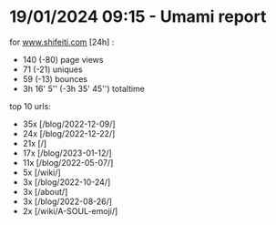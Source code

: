 # 19/01/2024 09:15 - Umami report
for www.shifeiti.com [24h] :

 - 140 (-80) page views
 - 71 (-21) uniques
 - 59 (-13) bounces
 - 3h 16' 5'' (-3h 35' 45'') totaltime


top 10 urls:
 - 35x [/blog/2022-12-09/]
 - 24x [/blog/2022-12-22/]
 - 21x [/]
 - 17x [/blog/2023-01-12/]
 - 11x [/blog/2022-05-07/]
 - 5x [/wiki/]
 - 3x [/blog/2022-10-24/]
 - 3x [/about/]
 - 3x [/blog/2022-08-26/]
 - 2x [/wiki/A-SOUL-emoji/]


